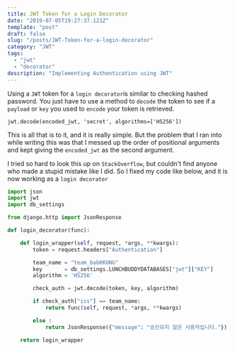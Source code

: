 ```yaml
---
title: JWT Token for a Login Decorator
date: "2019-07-05T19:27:37.121Z"
template: "post"
draft: false
slug: "/posts/JWT-Token-for-a-login-decorator"
category: "JWT"
tags:
  - "jwt"
  - "decorator"
description: "Implementing Authentication using JWT"
---
```


Using a `JWT` token for a `login decorator`is similar to checking hashed password. You just have to use a method to `decode` the token to see if a `payload` or `key` you used to `encode` your token is retrieved.

`jwt.decode(encoded_jwt, 'secret', algorithms=['HS256'])`

This is all that is to it, and it is really simple.
But the problem that I ran into while writing this was that I messed up the order of positional arguments and kept giving the `encoded_jwt` as the second argument.

I tried so hard to look this up on `StackOverflow`, but couldn't find anyone who made a stupid mistake like I did. So I fixed my code like below, and it is now working as a `login decorator`

```python
import json
import jwt
import db_settings

from django.http import JsonResponse

def login_decorator(func):

    def login_wrapper(self, request, *args, **kwargs):
        token = request.headers["Authentication"]

        team_name = "team_babKKUNG"
        key       = db_settings.LUNCHBUDDYDATABASES["jwt"]["KEY"]
        algorithm = 'HS256'

        check_auth = jwt.decode(token, key, algorithm)

        if check_auth["iss"] == team_name:
            return func(self, request, *args, **kwargs)

        else :
            return JsonResponse({"message": "승인되지 않은 사용자입니다."})

    return login_wrapper
```
